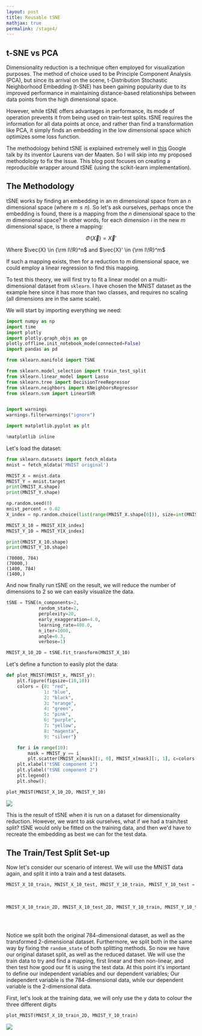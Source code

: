 ```yaml
---
layout: post
title: Reusable tSNE
mathjax: true
permalink: /stage4/
---
```


## t-SNE vs PCA
Dimensionality reduction is a technique often employed for visualization purposes. The method of choice used to be Principle Component Analysis (PCA), but since its arrival on the scene, t-Distribution Stochastic Neighborhood Embedding (t-SNE) has been gaining popularity due to its improved performance in maintaining distance-based relationships between data points from the high dimensional space. 

However, while tSNE offers advantages in performance, its mode of operation prevents it from being used on train-test splits. tSNE requires the information for all data points at once, and rather than find a transformation like PCA, it simply finds an embedding in the low dimensional space which optimizes some loss function.

The methodology behind tSNE is explained extremely well in [this](https://www.youtube.com/watch?v=RJVL80Gg3lA) Google talk by its inventor Laurens van der Maaten. So I will skip into my proposed methodology to fix the issue. This blog post focuses on creating a reproducible wrapper around tSNE (using the scikit-learn implementation).


## The Methodology

tSNE works by finding an embedding in an $m$ dimensional space from an $n$ dimensional space (where $m \le n$). So let's ask ourselves, perhaps once the embedding is found, there is a mapping from the $n$ dimensional space to the $m$ dimensional space? In other words, for each dimension $i$ in the new $m$ dimensional space, is there a mapping:

$$\Phi(\vec{X}) = \vec{X}'$$

Where $\vec{X} \in {\rm I\!R}^n$ and $\vec{X}' \in {\rm I\!R}^m$

If such a mapping exists, then for a reduction to $m$ dimensional space, we could employ a linear regression to find this mapping.

To test this theory, we will first try to fit a linear model on a multi-dimensional dataset from `sklearn`. I have chosen the MNIST dataset as the example here since it has more than two classes, and requires no scaling (all dimensions are in the same scale).


We will start by importing everything we need:

```python
import numpy as np
import time
import plotly
import plotly.graph_objs as go
plotly.offline.init_notebook_mode(connected=False)
import pandas as pd

from sklearn.manifold import TSNE

from sklearn.model_selection import train_test_split
from sklearn.linear_model import Lasso
from sklearn.tree import DecisionTreeRegressor
from sklearn.neighbors import KNeighborsRegressor
from sklearn.svm import LinearSVR


import warnings
warnings.filterwarnings("ignore")

import matplotlib.pyplot as plt

%matplotlib inline

```

Let's load the dataset:

```python
from sklearn.datasets import fetch_mldata
mnist = fetch_mldata('MNIST original')

MNIST_X = mnist.data
MNIST_Y = mnist.target
print(MNIST_X.shape)
print(MNIST_Y.shape)

np.random.seed(0)
mnist_percent = 0.02
X_index = np.random.choice(list(range(MNIST_X.shape[0])), size=int(MNIST_X.shape[0]*mnist_percent))

MNIST_X_10 = MNIST_X[X_index]
MNIST_Y_10 = MNIST_Y[X_index]

print(MNIST_X_10.shape)
print(MNIST_Y_10.shape)

```

```
(70000, 784)
(70000,)
(1400, 784)
(1400,)
```

And now finally run tSNE on the result, we will reduce the number of dimensions to 2 so we can easily visualize the data.

```python
tSNE = TSNE(n_components=2, 
            random_state=2, 
            perplexity=20, 
            early_exaggeration=4.0, 
            learning_rate=400.0,
            n_iter=1000, 
            angle=0.3,
            verbose=1)

MNIST_X_10_2D = tSNE.fit_transform(MNIST_X_10)
```

Let's define a function to easily plot the data:

```python
def plot_MNIST(MNIST_x, MNIST_y):
    plt.figure(figsize=(10,10))
    colors = {0: "red",
              1: "blue",
              2: "black",
              3: "orange",
              4: "green",
              5: "pink",
              6: "purple",
              7: "yellow",
              8: "magenta",
              9: "silver"}

    for i in range(10):
        mask = MNIST_y == i    
        plt.scatter(MNIST_x[mask][:, 0], MNIST_x[mask][:, 1], c=colors[i], label=f'{i}')
    plt.xlabel("tSNE component 1")
    plt.ylabel("tSNE component 2")
    plt.legend()
    plt.show();
```
```python
plot_MNIST(MNIST_X_10_2D, MNIST_Y_10)
```

<img src="/assets/images/rtSNE.svg" />

This is the result of tSNE when it is run on a dataset for dimensionality reduction. However, we want to ask ourselves, what if we had a train/test split? tSNE would only be fitted on the training data, and then we'd have to recreate the embedding as best we can for the test data.

## The Train/Test Split Set-up

Now let's consider our scenario of interest. We will use the MNIST data again, and split it into a train and a test datasets.

```python
MNIST_X_10_train, MNIST_X_10_test, MNIST_Y_10_train, MNIST_Y_10_test = train_test_split(MNIST_X_10, 
                                                                        MNIST_Y_10, 
                                                                        test_size=0.33, 
                                                                        random_state=1)
MNIST_X_10_train_2D, MNIST_X_10_test_2D, MNIST_Y_10_train, MNIST_Y_10_test = train_test_split(MNIST_X_10_2D, 
                                                                              MNIST_Y_10, 
                                                                              test_size=0.33, 
                                                                              random_state=1)
```

Notice we split both the original 784-dimensional dataset, as well as the transformed 2-dimensional dataset. Furthermore, we split both in the same way by fixing the `random_state` of both splitting methods. 
So now we have our original dataset split, as well as the reduced dataset. We will use the train data to try and find a mapping, first linear and then non-linear, and then test how good our fit is using the test data.
At this point it's important to define our independent variables and our dependent variables; Our independent variable is the 784-dimensional data, while our dependent variable is the 2-dimensional data. 

First, let's look at the training data, we will only use the y data to colour the three different digits

```python
plot_MNIST(MNIST_X_10_train_2D, MNIST_Y_10_train)
```

<img src="/assets/images/rtSNE2_train.svg" />
